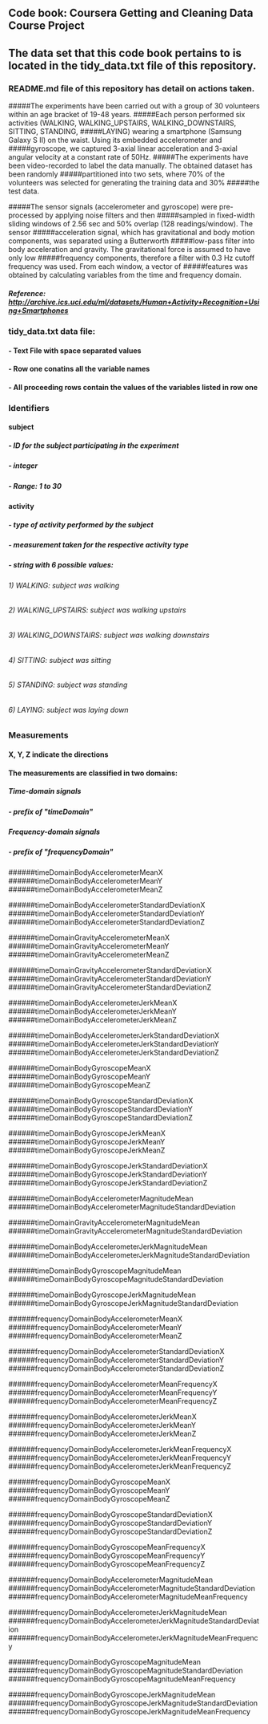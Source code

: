## Code book: Coursera Getting and Cleaning Data Course Project
## The data set that this code book pertains to is located in the tidy_data.txt file of this repository.

### README.md file of this repository has detail on actions taken.

#####The experiments have been carried out with a group of 30 volunteers within an age bracket of 19-48 years. #####Each person performed six activities (WALKING, WALKING_UPSTAIRS, WALKING_DOWNSTAIRS, SITTING, STANDING, #####LAYING) wearing a smartphone (Samsung Galaxy S II) on the waist. Using its embedded accelerometer and #####gyroscope, we captured 3-axial linear acceleration and 3-axial angular velocity at a constant rate of 50Hz. #####The experiments have been video-recorded to label the data manually. The obtained dataset has been randomly #####partitioned into two sets, where 70% of the volunteers was selected for generating the training data and 30% #####the test data. 

#####The sensor signals (accelerometer and gyroscope) were pre-processed by applying noise filters and then #####sampled in fixed-width sliding windows of 2.56 sec and 50% overlap (128 readings/window). The sensor #####acceleration signal, which has gravitational and body motion components, was separated using a Butterworth #####low-pass filter into body acceleration and gravity. The gravitational force is assumed to have only low #####frequency components, therefore a filter with 0.3 Hz cutoff frequency was used. From each window, a vector of #####features was obtained by calculating variables from the time and frequency domain.

##### Reference: http://archive.ics.uci.edu/ml/datasets/Human+Activity+Recognition+Using+Smartphones


### tidy_data.txt data file:  
#### - Text File with space separated values
#### - Row one conatins all the variable names
#### - All proceeding rows contain the values of the variables listed in row one 


### Identifiers

#### subject
#####  - ID for the subject participating in the experiment
#####  - integer
#####  - Range: 1 to 30

#### activity
#####  - type of activity performed by the subject 
#####  - measurement taken for the respective activity type
#####  - string with 6 possible values:

######  1) WALKING: subject was walking
######  2) WALKING_UPSTAIRS: subject was walking upstairs
######  3) WALKING_DOWNSTAIRS: subject was walking downstairs
######  4) SITTING: subject was sitting
######  5) STANDING: subject was standing
######  6) LAYING: subject was laying down


### Measurements 
#### X, Y, Z indicate the directions 
#### The measurements are classified in two domains:

##### Time-domain signals
#####   - prefix of "timeDomain" 

##### Frequency-domain signals 
#####   - prefix of "frequencyDomain" 

######timeDomainBodyAccelerometerMeanX
######timeDomainBodyAccelerometerMeanY
######timeDomainBodyAccelerometerMeanZ

######timeDomainBodyAccelerometerStandardDeviationX
######timeDomainBodyAccelerometerStandardDeviationY
######timeDomainBodyAccelerometerStandardDeviationZ

######timeDomainGravityAccelerometerMeanX
######timeDomainGravityAccelerometerMeanY
######timeDomainGravityAccelerometerMeanZ

######timeDomainGravityAccelerometerStandardDeviationX
######timeDomainGravityAccelerometerStandardDeviationY
######timeDomainGravityAccelerometerStandardDeviationZ

######timeDomainBodyAccelerometerJerkMeanX
######timeDomainBodyAccelerometerJerkMeanY
######timeDomainBodyAccelerometerJerkMeanZ

######timeDomainBodyAccelerometerJerkStandardDeviationX
######timeDomainBodyAccelerometerJerkStandardDeviationY
######timeDomainBodyAccelerometerJerkStandardDeviationZ

######timeDomainBodyGyroscopeMeanX
######timeDomainBodyGyroscopeMeanY
######timeDomainBodyGyroscopeMeanZ

######timeDomainBodyGyroscopeStandardDeviationX
######timeDomainBodyGyroscopeStandardDeviationY
######timeDomainBodyGyroscopeStandardDeviationZ

######timeDomainBodyGyroscopeJerkMeanX
######timeDomainBodyGyroscopeJerkMeanY
######timeDomainBodyGyroscopeJerkMeanZ

######timeDomainBodyGyroscopeJerkStandardDeviationX
######timeDomainBodyGyroscopeJerkStandardDeviationY
######timeDomainBodyGyroscopeJerkStandardDeviationZ

######timeDomainBodyAccelerometerMagnitudeMean
######timeDomainBodyAccelerometerMagnitudeStandardDeviation

######timeDomainGravityAccelerometerMagnitudeMean
######timeDomainGravityAccelerometerMagnitudeStandardDeviation

######timeDomainBodyAccelerometerJerkMagnitudeMean
######timeDomainBodyAccelerometerJerkMagnitudeStandardDeviation

######timeDomainBodyGyroscopeMagnitudeMean
######timeDomainBodyGyroscopeMagnitudeStandardDeviation

######timeDomainBodyGyroscopeJerkMagnitudeMean
######timeDomainBodyGyroscopeJerkMagnitudeStandardDeviation

######frequencyDomainBodyAccelerometerMeanX
######frequencyDomainBodyAccelerometerMeanY
######frequencyDomainBodyAccelerometerMeanZ

######frequencyDomainBodyAccelerometerStandardDeviationX
######frequencyDomainBodyAccelerometerStandardDeviationY
######frequencyDomainBodyAccelerometerStandardDeviationZ

######frequencyDomainBodyAccelerometerMeanFrequencyX
######frequencyDomainBodyAccelerometerMeanFrequencyY
######frequencyDomainBodyAccelerometerMeanFrequencyZ

######frequencyDomainBodyAccelerometerJerkMeanX
######frequencyDomainBodyAccelerometerJerkMeanY
######frequencyDomainBodyAccelerometerJerkMeanZ

######frequencyDomainBodyAccelerometerJerkMeanFrequencyX
######frequencyDomainBodyAccelerometerJerkMeanFrequencyY
######frequencyDomainBodyAccelerometerJerkMeanFrequencyZ

######frequencyDomainBodyGyroscopeMeanX
######frequencyDomainBodyGyroscopeMeanY
######frequencyDomainBodyGyroscopeMeanZ

######frequencyDomainBodyGyroscopeStandardDeviationX
######frequencyDomainBodyGyroscopeStandardDeviationY
######frequencyDomainBodyGyroscopeStandardDeviationZ

######frequencyDomainBodyGyroscopeMeanFrequencyX
######frequencyDomainBodyGyroscopeMeanFrequencyY
######frequencyDomainBodyGyroscopeMeanFrequencyZ

######frequencyDomainBodyAccelerometerMagnitudeMean
######frequencyDomainBodyAccelerometerMagnitudeStandardDeviation
######frequencyDomainBodyAccelerometerMagnitudeMeanFrequency

######frequencyDomainBodyAccelerometerJerkMagnitudeMean
######frequencyDomainBodyAccelerometerJerkMagnitudeStandardDeviation
######frequencyDomainBodyAccelerometerJerkMagnitudeMeanFrequency

######frequencyDomainBodyGyroscopeMagnitudeMean
######frequencyDomainBodyGyroscopeMagnitudeStandardDeviation
######frequencyDomainBodyGyroscopeMagnitudeMeanFrequency

######frequencyDomainBodyGyroscopeJerkMagnitudeMean
######frequencyDomainBodyGyroscopeJerkMagnitudeStandardDeviation
######frequencyDomainBodyGyroscopeJerkMagnitudeMeanFrequency